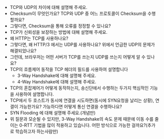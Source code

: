 - TCP와 UDP의 차이에 대해 설명해 주세요.
- Checksum이 무엇인가요? TCP와 UDP 중 어느 프로토콜이 Checksum을 수행할까요?
- 그렇다면, Checksum을 통해 오류를 정정할 수 있나요?
- TCP가 신뢰성을 보장하는 방법에 대해 설명해 주세요.
- 왜 HTTP는 TCP를 사용하나요?
- 그렇다면, 왜 HTTP/3 에서는 UDP를 사용하나요? 위에서 언급한 UDP의 문제가 해결되었나요?
- 그런데, 브라우저는 어떤 서버가 TCP를 쓰는지 UDP를 쓰는지 어떻게 알 수 있나요?
- TCP의 흐름제어 동작을 TCP 헤더의 필드를 사용하여 설명합니다
	- 3-Way Handshake에 대해 설명해 주세요.
	- 4-Way Handshake에 대해 설명해 주세요.
- TCP의 혼잡제어가 어떻게 동작하는지, 송신단에서 수행하는 두가지 핵심적인 기능을 사용하여 설명합니다.
- TCP에서 두 호스트가 동시에 연결을 시도하면(동시에 SYN요청을 날리는 상황), 연결이 가능한가요? 가능하다면 어떻게 통신 연결을 수행하나요?
- SYN Flooding 에 대해 설명해 주세요.(개념만)
- 위 질문과 모순될 수 있지만, 3-Way Handshake의 속도 문제 때문에 이동 수를 줄이는 0-RTT 기법을 많이 적용하고 있습니다. 어떤 방식으로 가능한 걸까요?(추가로 학습하고자 하는사람만)